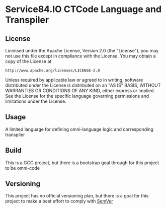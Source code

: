 # Service84.IO CTCode Language and Transpiler

## License
Licensed under the Apache License, Version 2.0 (the "License");
you may not use this file except in compliance with the License.
You may obtain a copy of the License at

    http://www.apache.org/licenses/LICENSE-2.0

Unless required by applicable law or agreed to in writing, software
distributed under the License is distributed on an "AS IS" BASIS,
WITHOUT WARRANTIES OR CONDITIONS OF ANY KIND, either express or implied.
See the License for the specific language governing permissions and
limitations under the License.

## Usage
A limited language for defining omni-language logic and corresponding transpiler

## Build
This is a GCC project, but there is a bootstrap goal through for this project to be omni-code

## Versioning
This project has no official versioning plan, but there is a goal for this project to make a best effort to comply with [SemVer](https://semver.org/)

